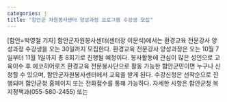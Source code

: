 ```yaml
---
categories: j
title: "함안군 자원봉사센터 양성과정 프로그램 수강생 모집"
---
```

[함안=박영철 기자] 함안군자원봉사센터(센터장 이문석)에서는 환경교육 전문강사 양성과정 수강생을 오는 30일까지 모집한다. 환경교육 전문강사 양성과정은 오는 10월 7일부터 11월 1일까지 총 8회기로 진행될 예정이다. 봉사활동에 관심이 많은 성인으로 교육이수 후 에코히어로즈 환경교육 전문봉사단으로 활동 가능한 함안군민이면 누구나 신청할 수 있으며, 함안군자원봉사센터에서 교육을 받게 된다. 수강신청은 선착순으로 진행되며 함안군청 홈페이지 또는 전화접수를 통해 가능하다. 자세한 사항은 함안군청 복지정책과(055-580-2455) 또는